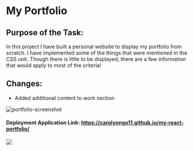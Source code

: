 # **My Portfolio**

## Purpose of the Task:
In this project I have built a personal website to display my portfolio from scratch. I have implemented some of the things that were mentioned in the CSS unit. Though there is little to be displayed, there are a few information that would apply to most of the criteria!

## Changes:
- Added additional content to work section

![portfolio-screenshot](https://user-images.githubusercontent.com/99929883/162600013-877bc4d0-b759-4a16-b7a6-4fedadec029b.JPG)

#### Deployment Application Link: https://carolynngo11.github.io/my-react-portfolio/
![](https://img.shields.io/badge/License-MIT-yellowgreen)
